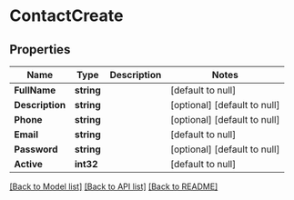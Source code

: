 # ContactCreate

## Properties
Name | Type | Description | Notes
------------ | ------------- | ------------- | -------------
**FullName** | **string** |  | [default to null]
**Description** | **string** |  | [optional] [default to null]
**Phone** | **string** |  | [optional] [default to null]
**Email** | **string** |  | [default to null]
**Password** | **string** |  | [optional] [default to null]
**Active** | **int32** |  | [default to null]

[[Back to Model list]](../README.md#documentation-for-models) [[Back to API list]](../README.md#documentation-for-api-endpoints) [[Back to README]](../README.md)


